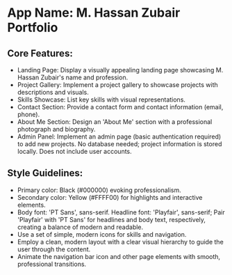 # **App Name**: M. Hassan Zubair Portfolio

## Core Features:

- Landing Page: Display a visually appealing landing page showcasing M. Hassan Zubair's name and profession.
- Project Gallery: Implement a project gallery to showcase projects with descriptions and visuals.
- Skills Showcase: List key skills with visual representations.
- Contact Section: Provide a contact form and contact information (email, phone).
- About Me Section: Design an 'About Me' section with a professional photograph and biography.
- Admin Panel: Implement an admin page (basic authentication required) to add new projects. No database needed; project information is stored locally. Does not include user accounts.

## Style Guidelines:

- Primary color: Black (#000000) evoking professionalism.
- Secondary color: Yellow (#FFFF00) for highlights and interactive elements.
- Body font: 'PT Sans', sans-serif. Headline font: 'Playfair', sans-serif; Pair 'Playfair' with 'PT Sans' for headlines and body text, respectively, creating a balance of modern and readable.
- Use a set of simple, modern icons for skills and navigation.
- Employ a clean, modern layout with a clear visual hierarchy to guide the user through the content.
- Animate the navigation bar icon and other page elements with smooth, professional transitions.